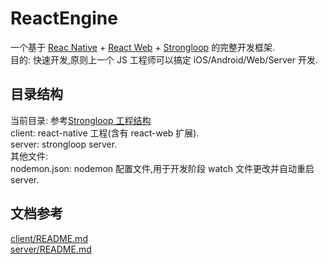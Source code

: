 # ReactEngine
一个基于 [Reac Native](https://facebook.github.io/react-native) + [React Web](https://github.com/taobaofed/react-web) + [Strongloop](https://strongloop.com) 的完整开发框架.  
目的: 快速开发,原则上一个 JS 工程师可以搞定 iOS/Android/Web/Server 开发.

## 目录结构
当前目录: 参考[Strongloop 工程结构](https://docs.strongloop.com/display/public/LB/Standard+project+structure)  
client: react-native 工程(含有 react-web 扩展).  
server: strongloop server.  
其他文件:    
	nodemon.json: nodemon 配置文件,用于开发阶段 watch 文件更改并自动重启 server.  

## 文档参考
[client/README.md](./client/README.md)  
[server/README.md](./server/README.md)  